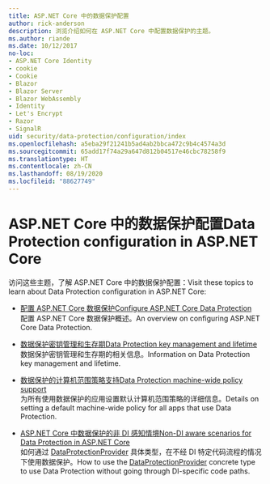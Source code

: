 ```yaml
---
title: ASP.NET Core 中的数据保护配置
author: rick-anderson
description: 浏览介绍如何在 ASP.NET Core 中配置数据保护的主题。
ms.author: riande
ms.date: 10/12/2017
no-loc:
- ASP.NET Core Identity
- cookie
- Cookie
- Blazor
- Blazor Server
- Blazor WebAssembly
- Identity
- Let's Encrypt
- Razor
- SignalR
uid: security/data-protection/configuration/index
ms.openlocfilehash: a5eba29f21241b5ad4ab2bbca472c9b4c4574a3d
ms.sourcegitcommit: 65add17f74a29a647d812b04517e46cbc78258f9
ms.translationtype: HT
ms.contentlocale: zh-CN
ms.lasthandoff: 08/19/2020
ms.locfileid: "88627749"
---
```

# <a name="data-protection-configuration-in-aspnet-core"></a><span data-ttu-id="64557-103">ASP.NET Core 中的数据保护配置</span><span class="sxs-lookup"><span data-stu-id="64557-103">Data Protection configuration in ASP.NET Core</span></span>

<span data-ttu-id="64557-104">访问这些主题，了解 ASP.NET Core 中的数据保护配置：</span><span class="sxs-lookup"><span data-stu-id="64557-104">Visit these topics to learn about Data Protection configuration in ASP.NET Core:</span></span>

* [<span data-ttu-id="64557-105">配置 ASP.NET Core 数据保护</span><span class="sxs-lookup"><span data-stu-id="64557-105">Configure ASP.NET Core Data Protection</span></span>](xref:security/data-protection/configuration/overview)  
  <span data-ttu-id="64557-106">配置 ASP.NET Core 数据保护概述。</span><span class="sxs-lookup"><span data-stu-id="64557-106">An overview on configuring ASP.NET Core Data Protection.</span></span>

* [<span data-ttu-id="64557-107">数据保护密钥管理和生存期</span><span class="sxs-lookup"><span data-stu-id="64557-107">Data Protection key management and lifetime</span></span>](xref:security/data-protection/configuration/default-settings)  
  <span data-ttu-id="64557-108">数据保护密钥管理和生存期的相关信息。</span><span class="sxs-lookup"><span data-stu-id="64557-108">Information on Data Protection key management and lifetime.</span></span>

* [<span data-ttu-id="64557-109">数据保护的计算机范围策略支持</span><span class="sxs-lookup"><span data-stu-id="64557-109">Data Protection machine-wide policy support</span></span>](xref:security/data-protection/configuration/machine-wide-policy)  
  <span data-ttu-id="64557-110">为所有使用数据保护的应用设置默认计算机范围策略的详细信息。</span><span class="sxs-lookup"><span data-stu-id="64557-110">Details on setting a default machine-wide policy for all apps that use Data Protection.</span></span>

* [<span data-ttu-id="64557-111">ASP.NET Core 中数据保护的非 DI 感知情境</span><span class="sxs-lookup"><span data-stu-id="64557-111">Non-DI aware scenarios for Data Protection in ASP.NET Core</span></span>](xref:security/data-protection/configuration/non-di-scenarios)  
  <span data-ttu-id="64557-112">如何通过 [DataProtectionProvider](/dotnet/api/Microsoft.AspNetCore.DataProtection.DataProtectionProvider) 具体类型，在不经 DI 特定代码流程的情况下使用数据保护。</span><span class="sxs-lookup"><span data-stu-id="64557-112">How to use the [DataProtectionProvider](/dotnet/api/Microsoft.AspNetCore.DataProtection.DataProtectionProvider) concrete type to use Data Protection without going through DI-specific code paths.</span></span>
